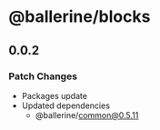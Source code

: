 # @ballerine/blocks

## 0.0.2

### Patch Changes

- Packages update
- Updated dependencies
  - @ballerine/common@0.5.11
